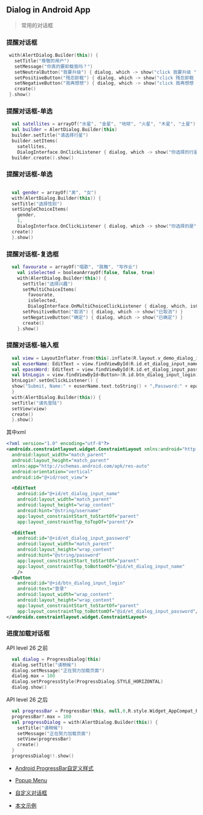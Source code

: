 ## Dialog in Android App
> 常用的对话框
 
### 提醒对话框

```kotlin
 with(AlertDialog.Builder(this)) {
   setTitle("尊敬的用户")
   setMessage("你真的要卸载我吗？")
   setNeutralButton("我要升级") { dialog, which -> show("click 我要升级 ") }
   setPositiveButton("残忍卸载") { dialog, which -> show("click 残忍卸载 ") }
   setNegativeButton("我再想想") { dialog, which -> show("click 我再想想 ") }
   create()
 }.show()
```

### 提醒对话框-单选

```kotlin
  val satellites = arrayOf("水星", "金星", "地球", "火星", "木星", "土星")
  val builder = AlertDialog.Builder(this)
  builder.setTitle("请选择行星")
  builder.setItems(
    satellites,
    DialogInterface.OnClickListener { dialog, which -> show("你选择的行星是" + satellites[which]) })
  builder.create().show()
```

### 提醒对话框-单选

```kotlin

  val gender = arrayOf("男", "女")
  with(AlertDialog.Builder(this)) {
  setTitle("选择性别")
  setSingleChoiceItems(
    gender,
    1,
    DialogInterface.OnClickListener { dialog, which -> show("你选择的是" + gender[which]) })
  create()
  }.show()

```

### 提醒对话框-复选框
```kotlin
  val favourate = arrayOf("唱歌", "跳舞", "写作业")
    val isSelected = booleanArrayOf(false, false, true)
    with(AlertDialog.Builder(this)) {
      setTitle("选择兴趣")
      setMultiChoiceItems(
        favourate,
        isSelected,
        DialogInterface.OnMultiChoiceClickListener { dialog, which, isChecked -> show("你选择的是" + favourate[which] + ":" + isChecked) })
      setPositiveButton("取消") { dialog, which -> show("已取消") }
      setNegativeButton("确定") { dialog, which -> show("已确定") }
      create()
    }.show()
```

### 提醒对话框-输入框

```kotlin
  val view = LayoutInflater.from(this).inflate(R.layout.v_demo_dialog_input, null);
  val euserName: EditText = view.findViewById(R.id.et_dialog_input_name);
  val epassWord: EditText = view.findViewById(R.id.et_dialog_input_password);
  val btnLogin = view.findViewById<Button>(R.id.btn_dialog_input_login)
  btnLogin?.setOnClickListener() {
  show("Submit, Name:" + euserName.text.toString() + ",Password:" + epassWord.text.toString())
  }
  with(AlertDialog.Builder(this)) {
  setTitle("请先登陆")
  setView(view)
  create()
  }.show()
```
其中xml

```xml
<?xml version="1.0" encoding="utf-8"?>
<androidx.constraintlayout.widget.ConstraintLayout xmlns:android="http://schemas.android.com/apk/res/android"
  android:layout_width="match_parent"
  android:layout_height="match_parent"
  xmlns:app="http://schemas.android.com/apk/res-auto"
  android:orientation="vertical"
  android:id="@+id/root_view">

  <EditText
    android:id="@+id/et_dialog_input_name"
    android:layout_width="match_parent"
    android:layout_height="wrap_content"
    android:hint="@string/username"
    app:layout_constraintStart_toStartOf="parent"
    app:layout_constraintTop_toTopOf="parent"/>

  <EditText
    android:id="@+id/et_dialog_input_password"
    android:layout_width="match_parent"
    android:layout_height="wrap_content"
    android:hint="@string/password"
    app:layout_constraintStart_toStartOf="parent"
    app:layout_constraintTop_toBottomOf="@id/et_dialog_input_name"
    />
  <Button
    android:id="@+id/btn_dialog_input_login"
    android:text="登录"
    android:layout_width="wrap_content"
    android:layout_height="wrap_content"
    app:layout_constraintStart_toStartOf="parent"
    app:layout_constraintTop_toBottomOf="@id/et_dialog_input_password"/>
</androidx.constraintlayout.widget.ConstraintLayout>

```

### 进度加载对话框

API level 26 之前

```kotlin
  val dialog = ProgressDialog(this)
  dialog.setTitle("请稍候")
  dialog.setMessage("正在努力加载页面")
  dialog.max = 100
  dialog.setProgressStyle(ProgressDialog.STYLE_HORIZONTAL)
  dialog.show()
``` 

API level 26 之后

```kotlin
  val progressBar = ProgressBar(this, null,0,R.style.Widget_AppCompat_ProgressBar_Horizontal)
  progressBar?.max = 100
  val progressDialog = with(AlertDialog.Builder(this)) {
    setTitle("请稍候")
    setMessage("正在努力加载页面")
    setView(progressBar)
    create()
  }
  progressDialog!!.show()
```

* [Android ProgressBar自定义样式](https://www.jianshu.com/p/6661503a0712)

* [Popup Menu ](https://www.jianshu.com/p/9abbf0fe4846)

* [自定义对话框](https://github.com/edgardeng/good-kotlin-app/blob/master/app/src/main/java/com/edgar/movie/demo/widget/CustomDialog.kt)

* [本文示例](https://github.com/edgardeng/good-kotlin-app/blob/master/app/src/main/java/com/edgar/movie/demo/activity/DemoDialogActivity.kt)

